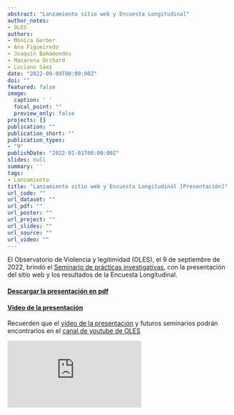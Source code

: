 ```yaml
---
abstract: "Lanzamiento sitio web y Encuesta Longitudinal"
author_notes:
- OLES
authors:
- Mónica Gerber
- Ana Figueiredo
- Joaquín Bahamondes
- Macarena Orchard
- Luciano Sáez
date: "2022-09-09T00:00:00Z"
doi: ""
featured: false
image:
  caption: ' '
  focal_point: ""
  preview_only: false
projects: []
publication: ""
publication_short: ""
publication_types:
- "9"
publishDate: "2022-01-01T00:00:00Z"
slides: null
summary: ''
tags:
- Lanzamiento
title: "Lanzamiento sitio web y Encuesta Longitudinal [Presentación]"
url_code: ""
url_dataset: ""
url_pdf: ""
url_poster: ""
url_project: ""
url_slides: ""
url_source: ""
url_video: ""
---
```


El Observatorio de Violencia y legitimidad (OLES), el 9 de septiembre de 2022, brindó el [Seminario de prácticas investigativas](https://oles-cl.netlify.app/event/), con la presentación del sitio web y los resultados de la Encuesta Longitudinal.

#### [Descargar la presentación en pdf](https://github.com/oles-cl/oles/raw/main/assets/media/lanzamiento_oles2022.pdf)

<p><a puedes="" descargar="" el="" programa="" apretando="" siguiente="" botón="" class="btn btn-primary" href="https://github.com/oles-cl/oles/raw/main/assets/media/lanzamiento_oles2022.pdf" role="button"><i class="far fa-file-pdf"></i></a></p>

#### [Video de la presentación]()

Recuerden que el [video de la presentación](https://youtu.be/DPqTKYSvh30) y futuros seminarios podrán encontrarlos en el [canal de youtube de OLES](https://www.youtube.com/channel/UCpzqa_c3Okvx3Ikv3t2Ld2Q)

<div class="embed-responsive embed-responsive-16by9">
<iframe class="embed-responsive-item" src="https://youtu.be/DPqTKYSvh30" frameborder="0" allow="accelerometer; autoplay; encrypted-media; gyroscope; picture-in-picture" allowfullscreen></iframe>
</div>
